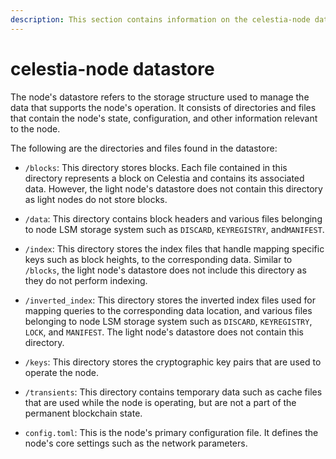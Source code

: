 ```yaml
---
description: This section contains information on the celestia-node datastore and its contents.
---
```


# celestia-node datastore

The node's datastore refers to the storage structure
used to manage the data that supports the node's operation.
It consists of directories and files that contain the node's state,
configuration, and other information relevant to the node.

The following are the directories and files found in the datastore:

- `/blocks`: This directory stores blocks. Each file contained in this directory
represents a block on Celestia and contains its associated data. However, the light node's datastore does not contain this directory as light nodes do not store blocks.

- `/data`: This directory contains block headers and various files belonging to node LSM storage system such as `DISCARD`, `KEYREGISTRY`, and`MANIFEST`.

- `/index`: This directory stores the index files that handle mapping specific keys such as block heights, to the corresponding data. Similar to `/blocks`, the light node's datastore does not include this directory as they do not perform indexing.

- `/inverted_index`: This directory stores the inverted index files used for mapping queries to the corresponding data location, and various files belonging to node LSM storage system such as `DISCARD`, `KEYREGISTRY`, `LOCK`, and `MANIFEST`. The light node's datastore does not contain this directory.
  
- `/keys`: This directory stores the cryptographic key pairs that are used to operate the node.

- `/transients`: This directory contains temporary data such as cache files
that are used while the node is operating, but are not a part of the permanent blockchain state.

- `config.toml`: This is the node's primary configuration file. It defines the node's core settings such as the network parameters.